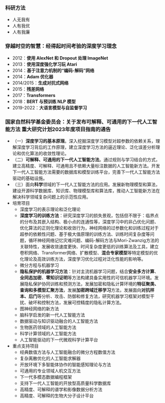 ### 科研方法

- 人无我有
- 人有我优
- 人有我廉



### 穿越时空的智慧：经得起时间考验的深度学习理念

- 2012：**使用 AlexNet 和 Dropout 处理 ImageNet**
- 2013：**使用深度强化学习玩 Atari**
- 2014：**基于注意力机制的“编码-解码”网络**
- 2014：**Adam 优化器**
- 2014/2015：**生成对抗式网络**
- 2015：**残差网络**
- 2017：**Transformers**
- 2018：**BERT 与预训练 NLP 模型**
- 2019-2022：**大语言模型与自监督学习**



### 国家自然科学基金委员会：关于发布可解释、可通用的下一代人工智能方法 重大研究计划2023年度项目指南的通告

- （一）**深度学习的基本原理**。深入挖掘深度学习模型对超参数的依赖关系，理解深度学习背后的工作原理，建立深度学习方法的逼近理论、泛化误差分析理论和优化算法的收敛性理论。
- （二）**可解释、可通用的下一代人工智能方法**。通过规则与学习结合的方式，建立高精度、可解释、可通用且不依赖大量标注数据的人工智能新方法。开发下一代人工智能方法需要的数据库和模型训练平台，完善下一代人工智能方法驱动的基础设施。
- （三）面向**科学**领域的下一代人工智能方法的应用。发展新物理模型和算法，建设开源科学数据库、知识库、物理模型库和算法库，推动人工智能新方法在解决科学领域复杂问题上的示范性应用。
- 培育项目
  - 深度学习的表示理论和泛化理论
  - **深度学习的训练方法**：研究深度学习的损失景观，包括但不限于：临界点的分布及其嵌入结构、极小点的连通性等，深度学习中的非凸优化问题、优化算法的正则化理论和收敛行为，神经网络的过参数化和训练过程对于超参的依赖性问题、基于极大值原理的训练方法、训练时间复杂度等问题，循环神经网络记忆灾难问题、编码-解码方法与Mori-Zwanzig方法的关联特性，发展收敛速度更快、时间复杂度更低的训练算法及工具，建立卷积网络、Transformer网络、扩散模型、**混合专家模型**等特定模型的优化理论及高效训练方法，深度学习优化过程对泛化性能的影响等。
  - 微分方程与机器学习
  - **隐私保护的机器学习方法**：针对主流机器学习问题，结合**安全多方计算**、**全同态加密**、**零知识证明**等方法构建具备实用性的可信机器学习环境。发展隐私保护协同训练和预测方法，发展加密和隐私计算环境的**特征聚类、查询和多模型汇聚方法**，发展**加密跨域迁移学习**方法，发展面向**对抗样本、后门**等分析、攻击、防御和修复方法，研究机器学习框架对模型干扰、破坏和控制方法，发展可控精度的隐私计算方法。
  - 图神经网络的新方法
  - 脑科学启发的新一代人工智能方法
  - 数据驱动与知识驱动融合的人工智能方法
  - 生物医药领域的人工智能方法
  - 科学计算领域的人工智能方法
  - 人工智能驱动的下一代微观科学计算平台
- 重点支持项目
  - 经典数值方法与人工智能融合的微分方程数值方法
  - 复杂离散优化的人工智能求解器
  - 开放环境下多智能体协作的智能感知理论与方法
  - 可通用的专业领域人机交互方法
  - 下一代多模态数据编程框架
  - 支持下一代人工智能的开放型高质量科学数据库
  - 高精度、可解释的谱学和影像数据分析方法
  - 高精度、可解释的生物大分子设计平台

